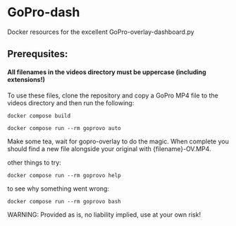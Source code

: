 # GoPro-dash
Docker resources for the excellent GoPro-overlay-dashboard.py


## Prerequsites: 

#### **All filenames in the videos directory must be uppercase (including extensions!)**


To use these files, clone the repository and copy a GoPro MP4 file
to the videos directory and then run the following:

```
docker compose build 
```
```
docker compose run --rm goprovo auto
```

Make some tea, wait for gopro-overlay to do the magic. When complete
you should find a new file alongside your original with {filename}-OV.MP4.

other things to try:
```
docker compose run --rm goprovo help 
```
to see why something went wrong:
```
docker compose run --rm goprovo bash
```

WARNING: Provided as is, no liability implied, use at your own risk!

